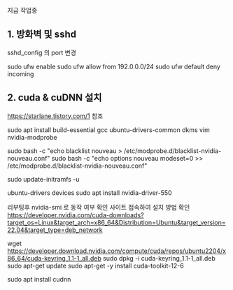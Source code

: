 지금 작업중

## 1. 방화벽 및 sshd
sshd_config 의 port 변경

sudo ufw enable 
sudo ufw allow from 192.0.0.0/24
sudo ufw default deny incoming

## 2. cuda & cuDNN 설치
https://starlane.tistory.com/1 참조

sudo apt install build-essential gcc ubuntu-drivers-common dkms vim nvidia-modprobe

sudo bash -c "echo blacklist nouveau > /etc/modprobe.d/blacklist-nvidia-nouveau.conf"
sudo bash -c "echo options nouveau modeset=0 >> /etc/modprobe.d/blacklist-nvidia-nouveau.conf"

sudo update-initramfs -u

ubuntu-drivers devices
sudo apt install nvidia-driver-550

리부팅후 nvidia-smi 로 동작 여부 확인
사이트 접속하여 설치 방법 확인 https://developer.nvidia.com/cuda-downloads?target_os=Linux&target_arch=x86_64&Distribution=Ubuntu&target_version=22.04&target_type=deb_network

wget https://developer.download.nvidia.com/compute/cuda/repos/ubuntu2204/x86_64/cuda-keyring_1.1-1_all.deb
sudo dpkg -i cuda-keyring_1.1-1_all.deb
sudo apt-get update
sudo apt-get -y install cuda-toolkit-12-6

sudo apt install cudnn
